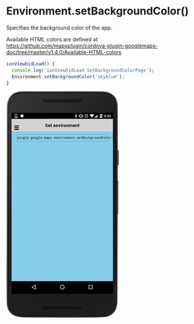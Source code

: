 # Environment.setBackgroundColor()

Specifies the background color of the app.

Available HTML colors are defined at https://github.com/mapsplugin/cordova-plugin-googlemaps-doc/tree/master/v1.4.0/Available-HTML-colors

```typescript
ionViewDidLoad() {
  console.log('ionViewDidLoad SetBackgroundColorPage');
  Environment.setBackgroundColor('skyblue');
}
```

![](image.png)

